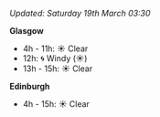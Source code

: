 *Updated: Saturday 19th March 03:30*

**Glasgow**

* 4h - 11h: :sunny: Clear
* 12h: :cyclone: Windy (:sunny:)
* 13h - 15h: :sunny: Clear

**Edinburgh**

* 4h - 15h: :sunny: Clear
